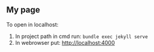 ## My page

To open in localhost:
1. In project path in cmd run: `bundle exec jekyll serve` 
2. In webrowser put: <http://localhost:4000>